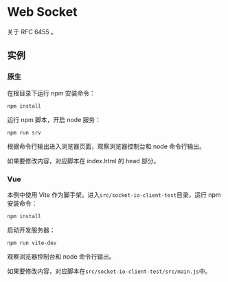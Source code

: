 # Web Socket

关于 RFC 6455 。

## 实例

### 原生

在根目录下运行 npm 安装命令：

```
npm install
```

运行 npm 脚本，开启 node 服务：

```
npm run srv
```

根据命令行输出进入浏览器页面，观察浏览器控制台和 node 命令行输出。

如果要修改内容，对应脚本在 index.html 的 head 部分。

### Vue

本例中使用 Vite 作为脚手架。进入`src/socket-io-client-test`目录，运行 npm 安装命令：

```
npm install
```

启动开发服务器：

```
npm run vite-dev
```

观察浏览器控制台和 node 命令行输出。

如果要修改内容，对应脚本在`src/socket-io-client-test/src/main.js`中。